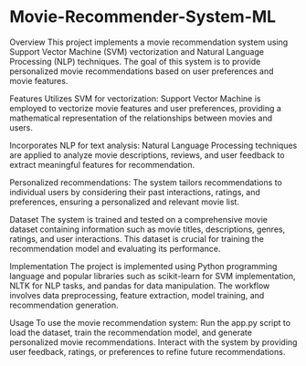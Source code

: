 # Movie-Recommender-System-ML

Overview
This project implements a movie recommendation system using Support Vector Machine (SVM) vectorization and Natural Language Processing (NLP) techniques. The goal of this system is to provide personalized movie recommendations based on user preferences and movie features.

Features
Utilizes SVM for vectorization: Support Vector Machine is employed to vectorize movie features and user preferences, providing a mathematical representation of the relationships between movies and users.

Incorporates NLP for text analysis: Natural Language Processing techniques are applied to analyze movie descriptions, reviews, and user feedback to extract meaningful features for recommendation.

Personalized recommendations: The system tailors recommendations to individual users by considering their past interactions, ratings, and preferences, ensuring a personalized and relevant movie list.

Dataset
The system is trained and tested on a comprehensive movie dataset containing information such as movie titles, descriptions, genres, ratings, and user interactions. This dataset is crucial for training the recommendation model and evaluating its performance.

Implementation
The project is implemented using Python programming language and popular libraries such as scikit-learn for SVM implementation, NLTK for NLP tasks, and pandas for data manipulation. The workflow involves data preprocessing, feature extraction, model training, and recommendation generation.

Usage
To use the movie recommendation system:
Run the app.py script to load the dataset, train the recommendation model, and generate personalized movie recommendations.
Interact with the system by providing user feedback, ratings, or preferences to refine future recommendations.
